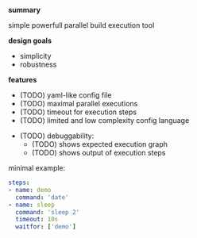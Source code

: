 **summary**

simple powerfull parallel build execution tool

**design goals**

- simplicity
- robustness

**features**
- (TODO) yaml-like config file
- (TODO) maximal parallel executions
- (TODO) timeout for execution steps
- (TODO) limited and low complexity config language
* (TODO) debuggability:
  - (TODO) shows expected execution graph
  - (TODO) shows output of execution steps


minimal example:

```yaml
steps:
- name: demo
  command: 'date'
- name: sleep
  command: 'sleep 2'
  timeout: 10s
  waitfor: ['demo']
```